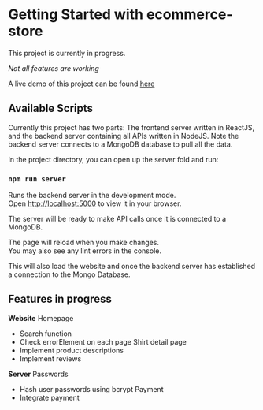 # Getting Started with ecommerce-store
This project is currently in progress.

*Not all features are working*

A live demo of this project can be found [here](http://kevshirtshop.com/)


## Available Scripts

Currently this project has two parts:
The frontend server written in ReactJS, and the backend server containing all APIs written in NodeJS. 
Note the backend server connects to a MongoDB database to pull all the data.

In the project directory, you can open up the server fold and run:

### `npm run server`

Runs the backend server in the development mode.\
Open [http://localhost:5000](http://localhost:5000) to view it in your browser.

The server will be ready to make API calls once it is connected to a MongoDB.

The page will reload when you make changes.\
You may also see any lint errors in the console.

This will also load the website and once the backend server has established a connection to the Mongo Database.

## Features in progress

**Website**
Homepage
- Search function
- Check errorElement on each page
Shirt detail page
- Implement product descriptions
- Implement reviews

**Server**
Passwords
- Hash user passwords using bcrypt
Payment
- Integrate payment






